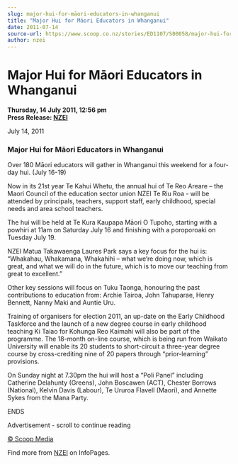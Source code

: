 ```yaml
---
slug: major-hui-for-māori-educators-in-whanganui
title: "Major Hui for Māori Educators in Whanganui"
date: 2011-07-14
source-url: https://www.scoop.co.nz/stories/ED1107/S00058/major-hui-for-maori-educators-in-whanganui.htm
author: nzei
---
```

Major Hui for Māori Educators in Whanganui
==========================================

**Thursday, 14 July 2011, 12:56 pm**  
**Press Release: [NZEI](https://info.scoop.co.nz/NZEI)**

July 14, 2011

### Major Hui for Māori Educators in Whanganui

Over 180 Māori educators will gather in Whanganui this weekend for a four-day hui. (July 16-19)

Now in its 21st year Te Kahui Whetu, the annual hui of Te Reo Areare – the Maori Council of the education sector union NZEI Te Riu Roa - will be attended by principals, teachers, support staff, early childhood, special needs and area school teachers.

The hui will be held at Te Kura Kaupapa Māori O Tupoho, starting with a powhiri at 11am on Saturday July 16 and finishing with a poroporoaki on Tuesday July 19.

NZEI Matua Takawaenga Laures Park says a key focus for the hui is: “Whakahau, Whakamana, Whakahihi – what we’re doing now, which is great, and what we will do in the future, which is to move our teaching from great to excellent.”

Other key sessions will focus on Tuku Taonga, honouring the past contributions to education from: Archie Tairoa, John Tahuparae, Henry Bennett, Nanny Maki and Auntie Uru.

Training of organisers for election 2011, an up-date on the Early Childhood Taskforce and the launch of a new degree course in early childhood teaching Ki Taiao for Kohunga Reo Kaimahi will also be part of the programme. The 18-month on-line course, which is being run from Waikato University will enable its 20 students to short-circuit a three-year degree course by cross-crediting nine of 20 papers through “prior-learning” provisions.

On Sunday night at 7.30pm the hui will host a “Poli Panel” including Catherine Delahunty (Greens), John Boscawen (ACT), Chester Borrows (National), Kelvin Davis (Labour), Te Ururoa Flavell (Maori), and Annette Sykes from the Mana Party.

ENDS  

Advertisement - scroll to continue reading





[© Scoop Media](http://www.scoop.co.nz/about/terms.html)

Find more from [NZEI](https://info.scoop.co.nz/NZEI) on InfoPages.